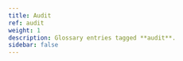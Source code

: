 ```yaml
---
title: Audit
ref: audit
weight: 1
description: Glossary entries tagged **audit**.
sidebar: false
---
```


